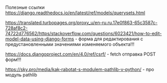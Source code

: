 Полезные ссылки
https://django.readthedocs.io/en/latest/ref/models/querysets.html 

https://translated.turbopages.org/proxy_u/en-ru.ru.17e0f863-65c3587c-728af8c2-74722d776562/https/stackoverflow.com/questions/6023421/how-to-edit-model-data-using-django-forms - форма для редактирования с предустановленными значениями изменяемого объекта!!!

https://docs.djangoproject.com/en/4.0/ref/csrf/ - fetch отправка POST форм!!!


https://sky.pro/media/kak-rabotat-s-modulem-pathlib-v-python/ - про модуль pathlib
